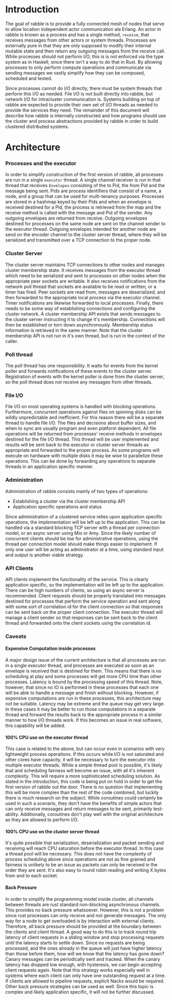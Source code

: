 # Introduction
The goal of rabble is to provide a fully connected mesh of nodes that serve to allow location
independent actor communication ala Erlang. An actor in rabble is known as a process and has a
single method, `receive`, that receives messages from other actors or system threads. Processes are
externally pure in that they are only supposed to modify their internal mutable state and then return
any outgoing messages from the receive call. While processes should not perform I/O, this is is not
enforced via the type system as in Haskell, since there isn't a way to do that in Rust. By allowing
processes to only perform compute operations and communicate via sending messages we vastly simplify
how they can be composed, scheduled and tested.

Since processes cannot do I/O directly, there must be system threads that perform this I/O as
needed. File I/O is not built directly into rabble, but network I/O for intracluster communication
is. Systems building on top of rabble are expected to provide their own set of I/O threads as needed
to provide the services they need. The remainder of this document will describe how rabble is
internally constructed and how programs should use the cluster and process abstractions provided by
rabble in order to build clustered distributed systems.

# Architecture

### Processes and the executor
In order to simplify construction of the first version of rabble, all processes are run in a single
`executor` thread. A single channel receiver is run in that thread that receives `Envelopes`
consisting of the to Pid, the from Pid and the message being sent. Pids are process identifiers that
consist of a name, a node, and a group that can be used for multi-tenancy purposes. Processes are
stored in a hashmap keyed by their Pids and when an envelope is received destined for a Pid, the
process is retrieved from the map and the receive method is called with the message and Pid of the
sender. Any outgoing envelopes are returned from receive. Outgoing envelopes destined for processes
on the same node are sent on the channel sender to the executor thread. Outgoing envelopes intended
for another node are send on the encoder channel to the cluster server thread, where they will be
serialized and transmitted over a TCP connection to the proper node.

### Cluster Server
The cluster server maintains TCP connections to other nodes and manages cluster membership state. It
receives messages from the executor thread which need to be serialized and sent to processes on
other nodes when the appropriate peer sockets are writable. It also receives notifications from the
network poll thread that sockets are available to be read or written, or a timer has fired. Peer
sockets are read from, messages are deserialized, and then forwarded to the appropriate local
process via the executor channel. Timer notifications are likewise forwarded to local processes.
Finally, there needs to be some way of establishing connections and configuring the cluster network.
A cluster membership API exists that sends messages to the cluster server instructing it to change
it's membership. Connections will then be established or torn down asynchronously. Membership status
information is retrieved in the same manner. Note that the cluster membership API is not run in it's
own thread, but is run in the context of the caller.

### Poll thread
The poll thread has one responsibility. It waits for events from the kernel poller and forwards
notifications of these events to the cluster server. Registration of events with the kernel poller
is done from the cluster server, so the poll thread does not receive any messages from other
threads.

### File I/O
File I/O on most operating systems is handled with blocking operations. Furthermore, concurrent
operations against files on spinning disks can be wildly unpredictable and inefficient. For this
reason there will be a separate thread to handle file I/O. The files and decisions about buffer
sizes, and when to sync are usually program and even platform dependent. All file operations will be
returned from processes' receive methods in envelopes destined for the file I/O thread. This thread
will be user implemented and results will be sent back to the executor or cluster server threads as
appropriate and forwarded to the proper process. As some programs will execute on hardware with
multiple disks it may be wise to parallelize these operations. This can be done by forwarding any
operations to separate threads in an application specific manner.

### Administration
Administration of rabble consists mainly of two types of operations:
 * Establishing a cluster via the cluster membership API
 * Application specific operations and status

Since administration of a clustered service relies upon application specific operations, the
implementation will be left up to the application. This can be handled via a standard blocking TCP
server with a thread per connection model, or an async server using Mio or Amy. Since the likely
number of concurrent clients should be low for administrative operations, using the thread per
connection model should make things easier to implement. If only one user will be acting
as administrator at a time, using standard input and output is another viable strategy.

### API Clients
API clients implement the functionality of the service. This is clearly application specific, so the
implementation will be left up to the application. There can be high numbers of clients, so using an
async server is recommended. Client requests should be properly translated into messages destined
for processes that perform the service operation and sent along with some sort of correlation id for
the client connection so that responses can be sent back on the proper client connection. The
executor thread will manage a client sender so that responses can be sent back to the client
thread and forwarded onto the client sockets using the correlation id.

### Caveats

#### Expensive Computation inside processes
A major design issue of the current architecture is that all processes are run in a single executor
thread, and processes are executed as soon as an envelope is received that is destined for them.
This means that there is no scheduling at play and some processes will get more CPU time than
other processes. Latency is bound by the processing speed of this thread. Note, however, that since
no IO is performed in these processes that each one will be able to handle a message and finish
without blocking. However, if expensive computations are run in these processes, this architecture
may not be suitable. Latency may be extreme and the queue may get very large. In these cases it may
be better to run those computations in a separate thread and forward the results back to the
appropriate process in a similar manner to how I/O threads work. If this becomes an issue in real
software, this capability will be added.

#### 100% CPU use on the executor thread
This case is related to the above, but can occur even in scenarios with very lightweight process
operations. If this occurs while I/O is not saturated and other cores have capacity, it will be
necessary to turn the executor into multiple executor threads. While a simple thread pool is
possible, it's likely that and scheduling fairness will become an issue, with all it's inherent
complexity. This will require a more sophisticated scheduling solution. As stated in the
introduction, this code is being put on hold in order to get the first version of rabble out the
door. There is no question that implementing this will be more complex than the rest of the code
combined, but luckily there is much research on the subject.  While coroutines could certainly be
used in such a scenario, they don't have the benefits of simple actors that can only receive
messages and return messages to be sent, primarily test-ability.  Additionally, coroutines don't
play well with the original architecture as they are allowed to perform I/O.

#### 100% CPU use on the cluster server thread
It's quite possible that serialization, deserialization and packet sending and receiving will reach
CPU saturation before the executor thread. In this case a thread pool will be necessary. This does
not have the complexity of process scheduling above since operations are not as fine grained and
fairness is unlikely to be an issue as packets can only be received in the order they are sent. It's
also easy to round robin reading and writing X bytes from and to each socket.

#### Back Pressure
In order to simplify the programming model inside cluster, all channels between threads are rust
standard non-blocking asynchronous channels. This provides no back pressure whatsoever. However, this
is not a problem since rust processes can only receive and not generate messages. The only way for a
node to get overloaded is by interaction with external clients. Therefore, all back pressure should
be provided at the boundary between the clients and client thread. A good way to do this is to track
round trip latency of client requests in a sliding window and stop processing requests until the
latency starts to settle down. Since no requests are being processed, and the ones already in the
queue will just have higher latency than those before them, how will we know that the
latency has gone down? Canary messages can be periodically sent and tracked. When the canary latency
has dropped low enough, with hysteresis, we can begin accepting client requests again. Note that
this strategy works especially well in systems where each client can only have one outstanding
request at a time. If clients are allowed to pipeline requests, explicit Nacks would be required.
Other back pressure strategies can be used as well. Since this topic is complex and likely
application specific, it will not be further discussed.

